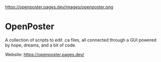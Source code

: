 https://openposter.pages.dev/images/openposter.png
# OpenPoster

A collection of scripts to edit .ca files, all connected through a GUI powered by hope, dreams, and a bit of code.

Website: https://openposter.pages.dev/
